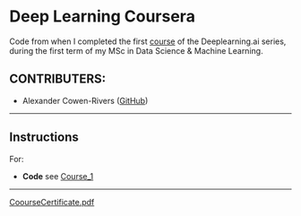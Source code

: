 

# Deep Learning Coursera

Code from when I completed the first [course](https://github.com/acr42/Deeplearning.ai/tree/master/Course1) of the Deeplearning.ai series, during the first term of my MSc in Data Science & Machine Learning.  

## CONTRIBUTERS:

- Alexander Cowen-Rivers ([GitHub](https://github.com/acr42)) 

-------

## Instructions

For:
- **Code** see [Course_1](https://github.com/acr42/Deeplearning.ai/tree/master/Course1)

-------

[CoourseCertificate.pdf](https://github.com/acr42/Deeplearning.ai/blob/master/Coursera%20T4ZUB9S8CZXA.pdf)


